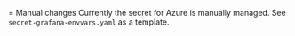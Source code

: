 = Manual changes
Currently the secret for Azure is manually managed.
See `secret-grafana-envvars.yaml` as a template.
